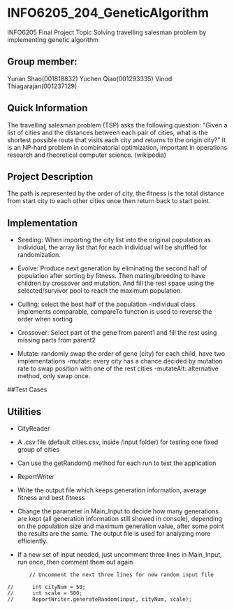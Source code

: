 # INFO6205_204_GeneticAlgorithm
INFO6205 Final Project Topic
Solving travelling salesman problem by implementing genetic algorithm

## Group member: 
Yunan Shao(001818832)
Yuchen Qiao(001293335)
Vinod Thiagarajan(001237129)

## Quick Information
The travelling salesman problem (TSP) asks the following question: "Given a list of cities and the distances between each pair of cities, what is the shortest possible route that visits each city and returns to the origin city?" It is an NP-hard problem in combinatorial optimization, important in operations research and theoretical computer science. (wikipedia)

## Project Description
The path is represented by the order of city, the fitness is the total distance from start city to each other cities once then return back to start point.

## Implementation
- Seeding: When importing the city list into the original population as individual, the array list that for each individual will be shuffled for randomization.

- Evolve: Produce next generation by eliminating the second half of population after sorting by fitness. Then mating/breeding to have children by crossover and mutation. And fill the rest space using the selected/survivor pool to reach the maximum population.

- Culling: select the best half of the population
	-individual class implements comparable, compareTo function is used to reverse the order when sorting

- Crossover: Select part of the gene from parent1 and fill the rest using missing parts from parent2

- Mutate: randomly swap the order of gene (city) for each child, have two implementations
	-mutate: every city has a chance decided by mutation rate to swap position with one of the rest cities
	-mutateAlt: alternative method, only swap once. 

##Test Cases

## Utilities
- CityReader
 - A .csv file (default cities.csv, inside /input folder) for testing one fixed group of cities
 - Can use the getRandom() method for each run to test the application
 
- ReportWriter
 - Write the output file which keeps generation information, average fitness and best fitness
 - Change the parameter in Main_Input to decide how many generations are kept (all generation information still showed in console), depending on the population size and maximum generation value, after some point the results are the same. The output file is used for analyzing more efficiently.
 - If a new set of input needed, just uncomment three lines in Main_Input, run once, then comment them out again
 ```
 		// Uncomment the next three lines for new random input file

//		int cityNum = 50;
//		int scale = 500;
//		ReportWriter.generateRandom(input, cityNum, scale);
```
